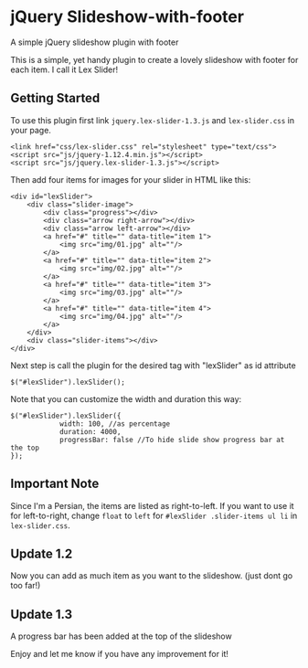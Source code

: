 # jQuery Slideshow-with-footer 
A simple jQuery slideshow plugin with footer

This is a simple, yet handy plugin to create a lovely slideshow with footer for each item.
I call it Lex Slider!

## Getting Started
To use this plugin first link `jquery.lex-slider-1.3.js` and `lex-slider.css` in your page.

```
<link href="css/lex-slider.css" rel="stylesheet" type="text/css">
<script src="js/jquery-1.12.4.min.js"></script>
<script src="js/jquery.lex-slider-1.3.js"></script>
```

Then add four items for images for your slider in HTML like this:

```
<div id="lexSlider">
	<div class="slider-image">
		<div class="progress"></div>
		<div class="arrow right-arrow"></div>
		<div class="arrow left-arrow"></div>
		<a href="#" title="" data-title="item 1">
			<img src="img/01.jpg" alt=""/>
		</a>			
		<a href="#" title="" data-title="item 2">
			<img src="img/02.jpg" alt=""/>
		</a>			
		<a href="#" title="" data-title="item 3">
			<img src="img/03.jpg" alt=""/>
		</a>			
		<a href="#" title="" data-title="item 4">
			<img src="img/04.jpg" alt=""/>
		</a>
	</div>
	<div class="slider-items"></div>
</div>
```

Next step is call the plugin for the desired tag with "lexSlider" as id attribute
```
$("#lexSlider").lexSlider();
```

Note that you can customize the width and duration this way:
```
$("#lexSlider").lexSlider({
			width: 100, //as percentage
			duration: 4000,
			progressBar: false //To hide slide show progress bar at the top
});
```
## Important Note

Since I'm a Persian, the items are listed as right-to-left.
If you want to use it for left-to-right, change `float` to `left` for `#lexSlider .slider-items ul li` in `lex-slider.css`.

## Update 1.2

Now you can add as much item as you want to the slideshow. (just dont go too far!)

## Update 1.3
A progress bar has been added at the top of the slideshow

Enjoy and let me know if you have any improvement for it!